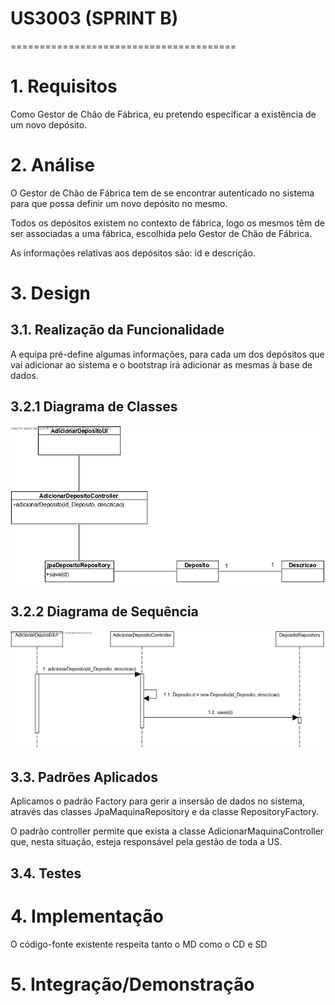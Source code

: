# US3003 (SPRINT B)
=======================================


# 1. Requisitos

Como Gestor de Chão de Fábrica, eu pretendo especificar a existência de um novo depósito.

# 2. Análise

O Gestor de Chão de Fábrica tem de se encontrar autenticado no sistema para que possa definir um novo depósito no mesmo.

Todos os depósitos existem no contexto de fábrica, logo os mesmos têm de ser associadas a uma fábrica, escolhida pelo Gestor de Chão de Fábrica.

As informações relativas aos depósitos são: id e descrição.


# 3. Design

## 3.1. Realização da Funcionalidade

A equipa pré-define algumas informações, para cada um dos depósitos que vai adicionar ao sistema e o bootstrap irá adicionar as mesmas à base de dados.

## 3.2.1 Diagrama de Classes

![CD](cd.png)

## 3.2.2 Diagrama de Sequência

![SD](sd.png)

## 3.3. Padrões Aplicados

Aplicamos o padrão Factory para gerir a insersão de dados no sistema, através das classes JpaMaquinaRepository e da classe RepositoryFactory.

O padrão controller permite que exista a classe AdicionarMaquinaController que, nesta situação, esteja responsável pela gestão de toda a US.

## 3.4. Testes


# 4. Implementação

O código-fonte existente respeita tanto o MD como o CD e SD

# 5. Integração/Demonstração
